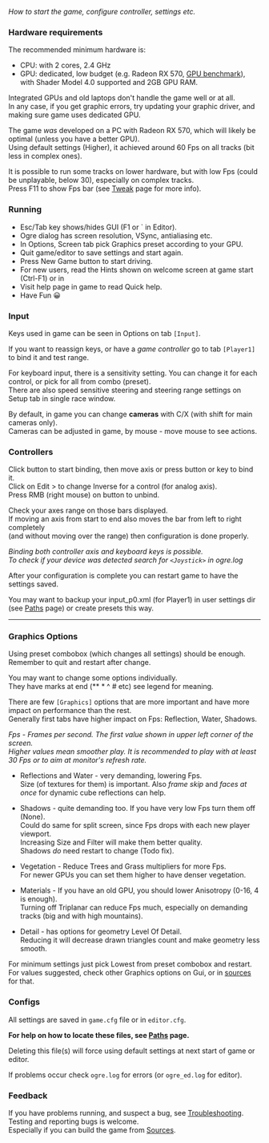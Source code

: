_How to start the game, configure controller, settings etc._


### Hardware requirements

The recommended minimum hardware is:

* CPU: with 2 cores, 2.4 GHz
* GPU: dedicated, low budget (e.g. Radeon RX 570, [GPU benchmark](https://www.videocardbenchmark.net/compare/3558vs4444/Radeon-RX-470570-vs-Radeon-RX-6600-XT)),  
with Shader Model 4.0 supported and 2GB GPU RAM.  

Integrated GPUs and old laptops don't handle the game well or at all.  
In any case, if you get graphic errors, try updating your graphic driver, and making sure game uses dedicated GPU.

The game _was_ developed on a PC with Radeon RX 570, which will likely be optimal (unless you have a better GPU).  
Using default settings (Higher), it achieved around 60 Fps on all tracks (bit less in complex ones).  

It is possible to run some tracks on lower hardware, but with low Fps (could be unplayable, below 30), especially on complex tracks.  
Press F11 to show Fps bar (see [Tweak](Tweak.md) page for more info).

  
### Running
  - Esc/Tab key shows/hides GUI (F1 or ` in Editor).
  - Ogre dialog has screen resolution, VSync, antialiasing etc.
  - In Options, Screen tab pick Graphics preset according to your GPU.
  - Quit game/editor to save settings and start again.
  - Press New Game button to start driving.
  - For new users, read the Hints shown on welcome screen at game start (Ctrl-F1)
    or in 
  - Visit help page in game to read Quick help.
  - Have Fun 😀

   
### Input

Keys used in game can be seen in Options on tab `[Input]`.

If you want to reassign keys, or have a _game controller_ go to tab `[Player1]` to bind it and test range.

For keyboard input, there is a sensitivity setting. You can change it for each control, or pick for all from combo (preset).  
There are also speed sensitive steering and steering range settings on Setup tab in single race window.

By default, in game you can change **cameras** with C/X (with shift for main cameras only).  
Cameras can be adjusted in game, by mouse - move mouse to see actions.

   
### Controllers ###

Click button to start binding, then move axis or press button or key to bind it.  
Click on Edit > to change Inverse for a control (for analog axis).  
Press RMB (right mouse) on button to unbind.

Check your axes range on those bars displayed.  
If moving an axis from start to end also moves the bar from left to right completely  
(and without moving over the range) then configuration is done properly.

_Binding both controller axis and keyboard keys is possible._  
_To check if your device was detected search for `<Joystick>` in ogre.log_

After your configuration is complete you can restart game to have the settings saved.

You may want to backup your input_p0.xml (for Player1) in user settings dir (see [Paths](Paths.md) page) or create presets this way.

----

### Graphics Options

Using preset combobox (which changes all settings) should be enough. Remember to quit and restart after change.

You may want to change some options individually.  
They have marks at end (** * ^ # etc) see legend for meaning.

There are few `[Graphics]` options that are more important and have more impact on performance than the rest.  
Generally first tabs have higher impact on Fps: Reflection, Water, Shadows.

_Fps - Frames per second. The first value shown in upper left corner of the screen.  
Higher values mean smoother play. It is recommended to play with at least 30 Fps or to aim at monitor's refresh rate._

  * Reflections and Water - very demanding, lowering Fps.  
    Size (of textures for them) is important. Also _frame skip_ and _faces at once_ for dynamic cube reflections can help.
    
  * Shadows - quite demanding too. If you have very low Fps turn them off (None).  
    Could do same for split screen, since Fps drops with each new player viewport.  
    Increasing Size and Filter will make them better quality.  
    Shadows _do_ need restart to change (Todo fix).

  * Vegetation - Reduce Trees and Grass multipliers for more Fps.  
    For newer GPUs you can set them higher to have denser vegetation.

  * Materials - If you have an old GPU, you should lower Anisotropy (0-16, 4 is enough).  
    Turning off Triplanar can reduce Fps much, especially on demanding tracks (big and with high mountains).

  * Detail - has options for geometry Level Of Detail.  
    Reducing it will decrease drawn triangles count and make geometry less smooth.

For minimum settings just pick Lowest from preset combobox and restart.  
For values suggested, check other Graphics options on Gui, or in [sources](../src/common/GuiCom_Presets.cpp) for that.

   
### Configs

All settings are saved in `game.cfg` file or in `editor.cfg`.

**For help on how to locate these files, see [Paths](Paths.md) page.**

Deleting this file(s) will force using default settings at next start of game or editor.

If problems occur check `ogre.log` for errors (or `ogre_ed.log` for editor).

   
###  Feedback

If you have problems running, and suspect a bug, see [Troubleshooting](Troubleshooting.md).  
Testing and reporting bugs is welcome.  
Especially if you can build the game from [Sources](Building.md).
